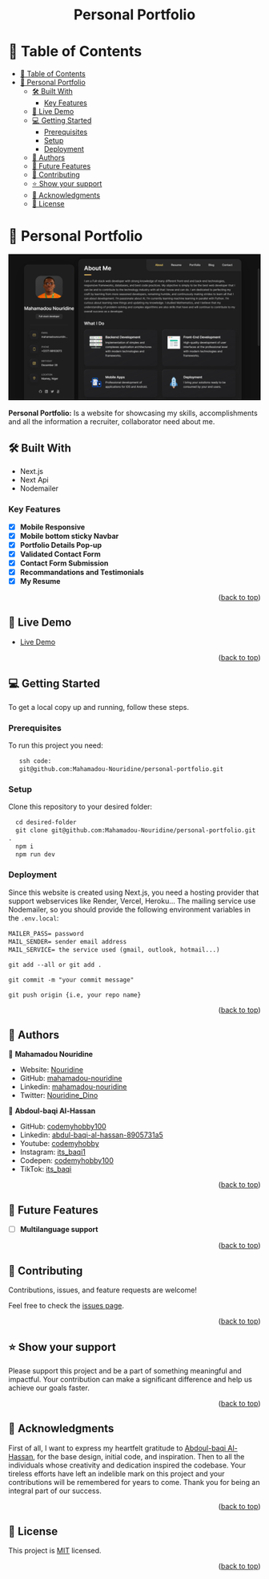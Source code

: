 <a name="readme-top"></a>

<div align="center">
  <h1><b>Personal Portfolio</b></h1>

</div>

<!-- TABLE OF CONTENTS -->

# 📗 Table of Contents

- [📗 Table of Contents](#-table-of-contents)
- [📖 Personal Portfolio ](#-personal-portfolio-)
  - [🛠 Built With ](#-built-with-)
    - [Key Features ](#key-features-)
  - [🚀 Live Demo ](#-live-demo-)
  - [💻 Getting Started ](#-getting-started-)
    - [Prerequisites](#prerequisites)
    - [Setup](#setup)
    - [Deployment](#deployment)
  - [👥 Authors ](#-authors-)
  - [🔭 Future Features ](#-future-features-)
  - [🤝 Contributing ](#-contributing-)
  - [⭐️ Show your support ](#️-show-your-support-)
  - [🙏 Acknowledgments ](#-acknowledgments-)
  - [📝 License ](#-license-)

<!-- PROJECT DESCRIPTION -->

# 📖 Personal Portfolio <a name="about-project"></a>

![Portfolio-image](./public/assets/images/p-img.png)

**Personal Portfolio:** Is a website for showcasing my skills, accomplishments and all the information a recruiter, collaborator need about me.

## 🛠 Built With <a name="built-with"></a>

  <ul>
    <li>Next.js</li>
    <li>Next Api</li>
    <li>Nodemailer</li>
  </ul>

<!-- Features -->

### Key Features <a name="key-features"></a>

- [x] **Mobile Responsive**
- [x] **Mobile bottom sticky Navbar**
- [x] **Portfolio Details Pop-up**
- [x] **Validated Contact Form**
- [x] **Contact Form Submission**
- [x] **Recommandations and Testimonials**
- [x] **My Resume**

<p align="right">(<a href="#readme-top">back to top</a>)</p>

<!-- LIVE DEMO -->

## 🚀 Live Demo <a name="live-demo"></a>

- [Live Demo](https://www.nouridine.me/)

<p align="right">(<a href="#readme-top">back to top</a>)</p>

<!-- GETTING STARTED -->

## 💻 Getting Started <a name="getting-started"></a>

To get a local copy up and running, follow these steps.

### Prerequisites

To run this project you need:

```
   ssh code:
   git@github.com:Mahamadou-Nouridine/personal-portfolio.git
```

### Setup

Clone this repository to your desired folder:

```
  cd desired-folder
  git clone git@github.com:Mahamadou-Nouridine/personal-portfolio.git .
  npm i
  npm run dev
```

### Deployment

Since this website is created using Next.js, you need a hosting provider that support webservices like Render, Vercel, Heroku... The mailing service use Nodemailer, so you should provide the following environment variables in the `.env.local`:

```
MAILER_PASS= password
MAIL_SENDER= sender email address
MAIL_SERVICE= the service used (gmail, outlook, hotmail...)
```

```
git add --all or git add .

```

```
git commit -m "your commit message"

```

```
git push origin {i.e, your repo name}

```

<p align="right">(<a href="#readme-top">back to top</a>)</p>

<!-- AUTHORS -->

## 👥 Authors <a name="authors"></a>

👤 **Mahamadou Nouridine**

- Website: [Nouridine](https://nouridine.me)
- GitHub: [mahamadou-nouridine](https://github.com/mahamadou-nouridine)
- Linkedin: [mahamadou-nouridine](https://www.linkedin.com/in/mahamadou-nouridine)
- Twitter: [Nouridine_Dino](https://twitter.com/Nouridine_Dino)

👤 **Abdoul-baqi Al-Hassan**

- GitHub: [codemyhobby100](https://github.com/codemyhobby100)
- Linkedin: [abdul-baqi-al-hassan-8905731a5](https://linkedin.com/in/abdul-baqi-al-hassan-8905731a5)
- Youtube: [codemyhobby](https://www.youtube.com/c/codemyhobby)
- Instagram: [its_baqi1](https://instagram.com/its_baqi1)
- Codepen: [codemyhobby100](https://codepen.io/codemyhobby100)
- TikTok: [its_baqi](https://www.tiktok.com/@its_baqi?lang=en)

<p align="right">(<a href="#readme-top">back to top</a>)</p>

<!-- FUTURE FEATURES -->

## 🔭 Future Features <a name="future-features"></a>

- [ ] **Multilanguage support**

<p align="right">(<a href="#readme-top">back to top</a>)</p>

<!-- CONTRIBUTING -->

## 🤝 Contributing <a name="contributing"></a>

Contributions, issues, and feature requests are welcome!

Feel free to check the [issues page](https://github.com/Mahamadou-Nouridine/personal-portfolio/issues).

<p align="right">(<a href="#readme-top">back to top</a>)</p>

<!-- SUPPORT -->

## ⭐️ Show your support <a name="support"></a>

Please support this project and be a part of something meaningful and impactful. Your contribution can make a significant difference and help us achieve our goals faster.

<p align="right">(<a href="#readme-top">back to top</a>)</p>

<!-- ACKNOWLEDGEMENTS -->

## 🙏 Acknowledgments <a name="acknowledgements"></a>

First of all,  I want to express my heartfelt gratitude to [Abdoul-baqi Al-Hassan](https://github.com/codemyhobby100), for the base design, initial code, and inspiration. Then to all the individuals whose creativity and dedication inspired the codebase. Your tireless efforts have left an indelible mark on this project and your contributions will be remembered for years to come. Thank you for being an integral part of our success.

<p align="right">(<a href="#readme-top">back to top</a>)</p>

<!-- LICENSE -->

## 📝 License <a name="license"></a>

This project is [MIT](./LICENSE) licensed.

<p align="right">(<a href="#readme-top">back to top</a>)</p>
